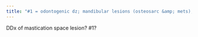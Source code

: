 ```yaml
---
title: "#1 = odontogenic dz; mandibular lesions (osteosarc &amp; mets); rhabdosarcoma (#1 H&amp;N tumor of kids)"
---
```

DDx of mastication space lesion? #1?

